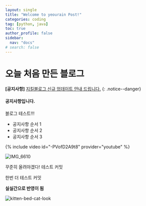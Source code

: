 ```yaml
---
layout: single
title: "Welcome to yeourain Post!"
categories: coding
tag: [python, java]
toc: true
author_profile: false
sidebar:
  nav: "docs"
# search: false
---
```


# 오늘 처음 만든 블로그

**[공지사항]** [지킬블로그 신규 업데이트 안내 드립니다.](https://mmistakes.github.io/minimal-mistakes/docs/quick-start-guide/)
{: .notice--danger}

<div class="notice--success">
<h4>공지사항입니다.</h4>
<p>블로그 테스트!!!</p>
<ul>
    <li>공지사항 순서 1</li>
    <li>공지사항 순서 2</li>
    <li>공지사항 순서 3</li>
</ul>
</div>

{% include video id="-PVofD2A9t8" provider="youtube" %}

![IMG_6610]({{site.url}}/images/2023-02-22-first/IMG_6610.jpg)

꾸준히 올려야겠다!
테스트 커밋

한번 더 테스트 커밋

**실실간으로 반영이 됨**

![kitten-bed-cat-look]({{site.url}}/images/2023-02-22-first/kitten-bed-cat-look.jpg)
